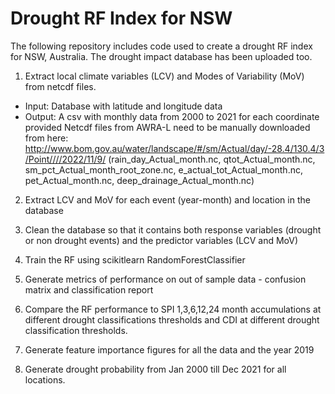 # Drought RF Index for NSW

The following repository includes code used to create a drought RF index for NSW, Australia. The drought impact database has been uploaded too. 

1. Extract local climate variables (LCV) and Modes of Variability (MoV) from netcdf files. 
- Input: Database with latitude and longitude data
- Output: A csv with monthly data from 2000 to 2021 for each coordinate provided
Netcdf files from AWRA-L need to be manually downloaded from here: http://www.bom.gov.au/water/landscape/#/sm/Actual/day/-28.4/130.4/3/Point////2022/11/9/ 
(rain_day_Actual_month.nc, qtot_Actual_month.nc, sm_pct_Actual_month_root_zone.nc, e_actual_tot_Actual_month.nc, pet_Actual_month.nc, deep_drainage_Actual_month.nc)

2. Extract LCV and MoV for each event (year-month) and location in the database

3. Clean the database so that it contains both response variables (drought or non drought events) and the predictor variables (LCV and MoV)

4. Train the RF using scikitlearn RandomForestClassifier

5. Generate metrics of performance on out of sample data - confusion matrix and classification report

6. Compare the RF performance to SPI 1,3,6,12,24 month accumulations at different drought classifications thresholds and CDI at different drought classification thresholds.

7. Generate feature importance figures for all the data and the year 2019

8. Generate drought probability from Jan 2000 till Dec 2021 for all locations. 
